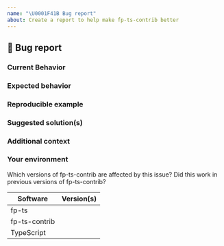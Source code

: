 ```yaml
---
name: "\U0001F41B Bug report"
about: Create a report to help make fp-ts-contrib better
---
```


## 🐛 Bug report

### Current Behavior

<!-- If applicable, add screenshots to help explain your problem. -->

### Expected behavior

<!-- A clear and concise description of what you expected to happen. -->

### Reproducible example

### Suggested solution(s)

<!-- How could we solve this bug? What changes would need to made to fp-ts-contrib? -->

### Additional context

<!-- Add any other context about the problem here.  -->

### Your environment

Which versions of fp-ts-contrib are affected by this issue? Did this work in previous versions of fp-ts-contrib?

<!-- PLEASE FILL THIS OUT -->

| Software      | Version(s) |
| ------------- | ---------- |
| fp-ts         |            |
| fp-ts-contrib |            |
| TypeScript    |            |
